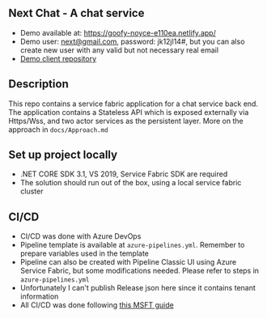 ## Next Chat - A chat service 

- Demo available at: https://goofy-noyce-e110ea.netlify.app/
- Demo user: next@gmail.com, password: jk12jl14#, but you can also create new user with any valid but not necessary real email
- [Demo client repository](https://github.com/fuksi/next-chat-client)

## Description

This repo contains a service fabric application for a chat service back end.
The application contains a Stateless API which is exposed externally via Https/Wss, and two actor services as the persistent layer. More on the approach in `docs/Approach.md`

## Set up project locally
- .NET CORE SDK 3.1, VS 2019, Service Fabric SDK are required
- The solution should run out of the box, using a local service fabric cluster

## CI/CD
- CI/CD was done with Azure DevOps
- Pipeline template is available at `azure-pipelines.yml`. Remember to prepare variables used in the template
- Pipeline can also be created with Pipeline Classic UI using Azure Service Fabric, but some modifications needed. Please refer to steps in `azure-pipelines.yml`
- Unfortunately I can't publish Release json here since it contains tenant information
- All CI/CD was done following [this MSFT guide](https://docs.microsoft.com/en-us/azure/service-fabric/service-fabric-tutorial-deploy-app-with-cicd-vsts)





